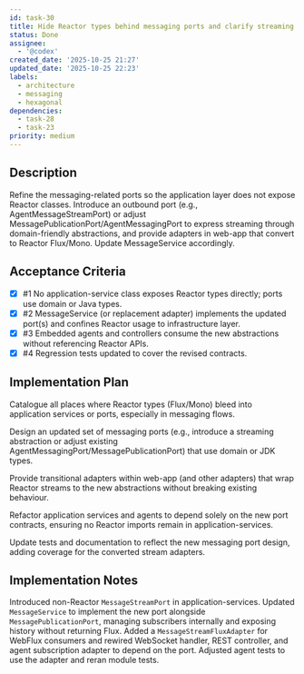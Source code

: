```yaml
---
id: task-30
title: Hide Reactor types behind messaging ports and clarify streaming contract
status: Done
assignee:
  - '@codex'
created_date: '2025-10-25 21:27'
updated_date: '2025-10-25 22:23'
labels:
  - architecture
  - messaging
  - hexagonal
dependencies:
  - task-28
  - task-23
priority: medium
---
```


## Description

<!-- SECTION:DESCRIPTION:BEGIN -->
Refine the messaging-related ports so the application layer does not expose Reactor classes. Introduce an outbound port (e.g., AgentMessageStreamPort) or adjust MessagePublicationPort/AgentMessagingPort to express streaming through domain-friendly abstractions, and provide adapters in web-app that convert to Reactor Flux/Mono. Update MessageService accordingly.
<!-- SECTION:DESCRIPTION:END -->

## Acceptance Criteria
<!-- AC:BEGIN -->
- [x] #1 No application-service class exposes Reactor types directly; ports use domain or Java types.
- [x] #2 MessageService (or replacement adapter) implements the updated port(s) and confines Reactor usage to infrastructure layer.
- [x] #3 Embedded agents and controllers consume the new abstractions without referencing Reactor APIs.
- [x] #4 Regression tests updated to cover the revised contracts.
<!-- AC:END -->

## Implementation Plan

<!-- SECTION:PLAN:BEGIN -->
Catalogue all places where Reactor types (Flux/Mono) bleed into application services or ports, especially in messaging flows.

Design an updated set of messaging ports (e.g., introduce a streaming abstraction or adjust existing AgentMessagingPort/MessagePublicationPort) that use domain or JDK types.

Provide transitional adapters within web-app (and other adapters) that wrap Reactor streams to the new abstractions without breaking existing behaviour.

Refactor application services and agents to depend solely on the new port contracts, ensuring no Reactor imports remain in application-services.

Update tests and documentation to reflect the new messaging port design, adding coverage for the converted stream adapters.
<!-- SECTION:PLAN:END -->

## Implementation Notes

<!-- SECTION:NOTES:BEGIN -->
Introduced non-Reactor `MessageStreamPort` in application-services. Updated `MessageService` to implement the new port alongside `MessagePublicationPort`, managing subscribers internally and exposing history without returning Flux. Added a `MessageStreamFluxAdapter` for WebFlux consumers and rewired WebSocket handler, REST controller, and agent subscription adapter to depend on the port. Adjusted agent tests to use the adapter and reran module tests.
<!-- SECTION:NOTES:END -->
